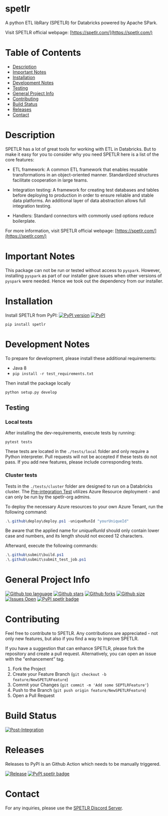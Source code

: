 # spetlr

A python ETL libRary (SPETLR) for Databricks powered by Apache SPark.

Visit SPETLR official webpage: [https://spetlr.com/](https://spetlr.com/)

# Table of Contents

- [Description](#description)
- [Important Notes](#important-notes)
- [Installation](#installation)
- [Development Notes](#development-notes)
- [Testing](#testing)
- [General Project Info](#general-project-info)
- [Contributing](#contributing)
- [Build Status](#build-status)
- [Releases](#releases)
- [Contact](#contact)

# Description

SPETLR has a lot of great tools for working with ETL in Databricks. But to make it easy for you to consider why you need
SPETLR here is a list of the core features:

* ETL framework: A common ETL framework that enables reusable transformations in an object-oriented manner. Standardized
  structures facilitate cooperation in large teams.

* Integration testing: A framework for creating test databases and tables before deploying to production in order to
  ensure reliable and stable data platforms. An additional layer of data abstraction allows full integration testing.

* Handlers: Standard connectors with commonly used options reduce boilerplate.

For more information, visit SPETLR official webpage: [https://spetlr.com/](https://spetlr.com/)

# Important Notes

This package can not be run or tested without access to `pyspark`.
However, installing `pyspark` as part of our installer gave issues when
other versions of `pyspark` were needed. Hence we took out the dependency
from our installer.

# Installation

Install SPETLR from PyPI:
[![PyPI version](https://badge.fury.io/py/spetlr.svg)](https://pypi.org/project/spetlr/)
[![PyPI](https://img.shields.io/pypi/dm/spetlr)](https://pypi.org/project/spetlr/)

```    
pip install spetlr
```

# Development Notes

To prepare for development, please install these additional requirements:

- Java 8
- `pip install -r test_requirements.txt`

Then install the package locally

    python setup.py develop

## Testing

### Local tests

After installing the dev-requirements, execute tests by running:

    pytest tests

These tests are located in the `./tests/local` folder and only require a Python interpreter. Pull requests will not be
accepted if these tests do not pass. If you add new features, please include corresponding tests.

### Cluster tests

Tests in the `./tests/cluster` folder are designed to run on a Databricks cluster.
The [Pre-integration Test](https://github.com/spetlr-org/spetlr/blob/main/.github/workflows/pre-integration.yml)
utilizes Azure Resource deployment - and can only be run by the spetlr-org admins.

To deploy the necessary Azure resources to your own Azure Tenant, run the following command:

```powershell
.\.github\deploy\deploy.ps1 -uniqueRunId "yourUniqueId"
```
Be aware that the applied name for *uniqueRunId* should only contain lower case and numbers, and its length should not
exceed 12 characters.

Afterward, execute the following commands:

```powershell 
.\.github\submit\build.ps1
.\.github\submit\submit_test_job.ps1
```

# General Project Info

[![Github top language](https://img.shields.io/github/languages/top/spetlr-org/spetlr)](https://github.com/spetlr-org/spetlr)
[![Github stars](https://img.shields.io/github/stars/spetlr-org/spetlr)](https://github.com/spetlr-org/spetlr)
[![Github forks](https://img.shields.io/github/forks/spetlr-org/spetlr)](https://github.com/spetlr-org/spetlr)
[![Github size](https://img.shields.io/github/repo-size/spetlr-org/spetlr)](https://github.com/spetlr-org/spetlr)
[![Issues Open](https://img.shields.io/github/issues/spetlr-org/spetlr.svg?logo=github)](https://github.com/spetlr-org/spetlr/issues)
[![PyPI spetlr badge](https://img.shields.io/pypi/v/spetlr)](https://pypi.org/project/spetlr/)

# Contributing

Feel free to contribute to SPETLR. Any contributions are appreciated - not only new features, but also if you find a way
to improve SPETLR.

If you have a suggestion that can enhance SPETLR, please fork the repository and create a pull request. Alternatively,
you can open an issue with the "enhancement" tag.

1. Fork the Project
2. Create your Feature Branch (`git checkout -b feature/NewSPETLRFeature`)
3. Commit your Changes (`git commit -m 'Add some SEPTLRFeature'`)
4. Push to the Branch (`git push origin feature/NewSPETLRFeature`)
5. Open a Pull Request

# Build Status

[![Post-Integration](https://github.com/spetlr-org/spetlr/actions/workflows/post-integration.yml/badge.svg)](https://github.com/spetlr-org/spetlr/actions/workflows/post-integration.yml)

# Releases

Releases to PyPI is an Github Action which needs to be manually triggered.

[![Release](https://github.com/spetlr-org/spetlr/actions/workflows/release.yml/badge.svg)](https://github.com/spetlr-org/spetlr/actions/workflows/release.yml)
[![PyPI spetlr badge](https://img.shields.io/pypi/v/spetlr)](https://pypi.org/project/spetlr/)

# Contact

For any inquiries, please use the [SPETLR Discord Server](https://discord.gg/p9bzqGybVW).
